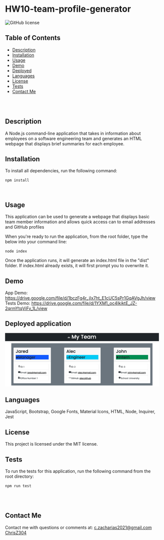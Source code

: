 # HW10-team-profile-generator <br />

![GitHub license](https://img.shields.io/badge/license-MIT-ff69b4.svg) <br />

## Table of Contents 

- [Description](#description)
- [Installation](#installation)
- [Usage](#usage)
- [Demo](#demo)
- [Deployed](#deployed-application)
- [Languages](#languages)
- [License](#license)
- [Tests](#tests)
- [Contact Me](#contact-me)

<br />
<br />

## Description

A Node.js command-line application that takes in information about employees on a software engineering team and generates an HTML webpage that displays brief summaries for each employee. <br />

## Installation
To install all dependencies, run the following command:
```
npm install
```
<br />

## Usage

This application can be used to generate a webpage that displays basic team member information and allows quick access can to email addresses and GitHub profiles <br />

When you're ready to run the application, from the root folder, type the below into your command line:
```
node index
```
Once the application runs, it will generate an index.html file in the "dist" folder. If index.html already exists, it will first prompt you to overwrite it.

## Demo

App Demo: https://drive.google.com/file/d/1bczFg4r_jlx7ht_E1cUC5sPr1GqAVgJh/view
Tests Demo: https://drive.google.com/file/d/1YXM1_oc4IkiktE_JZ-2qrmYtqViFv_1L/view

## Deployed application

[![Team Profile Generator](assets/images/team-profile-gen.png)](https://drive.google.com/file/d/1bczFg4r_jlx7ht_E1cUC5sPr1GqAVgJh/view)<br />

## Languages

JavaScript, Bootstrap, Google Fonts, Material Icons, HTML, Node, Inquirer, Jest <br />
## License

  This project is licensed under the MIT license. <br />

## Tests

To run the tests for this application, run the following command from the root directory:

  ```
  npm run test
  ```
  <br /> <br />

## Contact Me

Contact me with questions or comments at: 
c.zacharias2021@gmail.com <br /> 
[ChrisZ304](https://github.com/chrisz304) <br />
